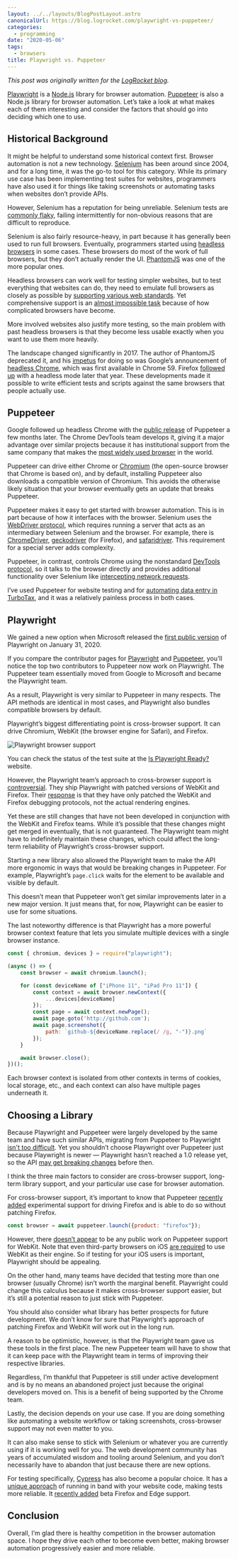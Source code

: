 ```yaml
---
layout: ../../layouts/BlogPostLayout.astro
canonicalUrl: https://blog.logrocket.com/playwright-vs-puppeteer/
categories:
  - programming
date: "2020-05-06"
tags:
  - browsers
title: Playwright vs. Puppeteer
---
```


*This post was originally written for the [LogRocket
blog](https://blog.logrocket.com/playwright-vs-puppeteer/).*

[Playwright](https://github.com/microsoft/playwright) is a
[Node.js](https://nodejs.org) library for browser automation.
[Puppeteer](https://pptr.dev/) is also a Node.js library for browser automation.
Let’s take a look at what makes each of them interesting and consider the
factors that should go into deciding which one to use.

## Historical Background

It might be helpful to understand some historical context first. Browser
automation is not a new technology. [Selenium](https://www.selenium.dev/) has
been around since 2004, and for a long time, it was the go-to tool for this
category. While its primary use case has been implementing test suites for
websites, programmers have also used it for things like taking screenshots or
automating tasks when websites don’t provide APIs.

However, Selenium has a reputation for being unreliable. Selenium tests are
[commonly flaky](https://sqa.stackexchange.com/a/32544/42012), failing
intermittently for non-obvious reasons that are difficult to reproduce.

Selenium is also fairly resource-heavy, in part because it has generally been
used to run full browsers. Eventually, programmers started using [headless
browsers](https://en.wikipedia.org/wiki/Headless_browser) in some cases. These
browsers do most of the work of full browsers, but they don’t actually render
the UI. [PhantomJS](https://en.wikipedia.org/wiki/PhantomJS) was one of the more
popular ones.

Headless browsers can work well for testing simpler websites, but to test
everything that websites can do, they need to emulate full browsers as closely
as possible by [supporting various web
standards](https://phantomjs.org/supported-web-standards.html). Yet
comprehensive support is an [almost impossible
task](https://drewdevault.com/2020/03/18/Reckless-limitless-scope.html) because
of how complicated browsers have become.

More involved websites also justify more testing, so the main problem with past
headless browsers is that they become less usable exactly when you want to use
them more heavily.

The landscape changed significantly in 2017. The author of PhantomJS deprecated
it, and his
[impetus](https://groups.google.com/forum/m/#!topic/phantomjs/9aI5d-LDuNE) for
doing so was Google’s announcement of [headless
Chrome](https://developers.google.com/web/updates/2017/04/headless-chrome),
which was first available in Chrome 59. Firefox [followed
up](https://www.ghacks.net/2017/09/01/first-look-at-firefoxs-headless-mode/)
with a headless mode later that year. These developments made it possible to
write efficient tests and scripts against the same browsers that people actually
use.

## Puppeteer

Google followed up headless Chrome with the [public
release](https://github.com/puppeteer/puppeteer/releases/tag/v0.9.0) of
Puppeteer a few months later. The Chrome DevTools team develops it, giving it a
major advantage over similar projects because it has institutional support from
the same company that makes the [most widely used
browser](https://en.wikipedia.org/wiki/Usage_share_of_web_browsers) in the
world.

Puppeteer can drive either Chrome or
[Chromium](https://en.wikipedia.org/wiki/Chromium_(web_browser)) (the
open-source browser that Chrome is based on), and by default, installing
Puppeteer also downloads a compatible version of Chromium. This avoids the
otherwise likely situation that your browser eventually gets an update that
breaks Puppeteer.

Puppeteer makes it easy to get started with browser automation. This is in part
because of how it interfaces with the browser. Selenium uses the [WebDriver
protocol](https://www.w3.org/TR/webdriver/), which requires running a server
that acts as an intermediary between Selenium and the browser. For example,
there is [ChromeDriver](https://chromedriver.chromium.org/),
[geckodriver](https://github.com/mozilla/geckodriver) (for Firefox), and
[safaridriver](https://developer.apple.com/documentation/webkit/testing_with_webdriver_in_safari).
This requirement for a special server adds complexity.

Puppeteer, in contrast, controls Chrome using the nonstandard [DevTools
protocol](https://github.com/WICG/devtools-protocol/), so it talks to the
browser directly and provides additional functionality over Selenium like
[intercepting network
requests](https://pptr.dev/#?product=Puppeteer&version=master&show=api-pagesetrequestinterceptionvalue).

I’ve used Puppeteer for website testing and for [automating data entry in
TurboTax](https://www.dannyguo.com/blog/automating-turbotax-data-entry-with-puppeteer/),
and it was a relatively painless process in both cases.

## Playwright

We gained a new option when Microsoft released the [first public
version](https://github.com/microsoft/playwright/releases/tag/v0.10.0) of
Playwright on January 31, 2020.

If you compare the contributor pages for
[Playwright](https://github.com/microsoft/playwright/graphs/contributors) and
[Puppeteer](https://github.com/puppeteer/puppeteer/graphs/contributors), you’ll
notice the top two contributors to Puppeteer now work on Playwright. The
Puppeteer team essentially moved from Google to Microsoft and became the
Playwright team.

As a result, Playwright is very similar to Puppeteer in many respects. The API
methods are identical in most cases, and Playwright also bundles compatible
browsers by default.

Playwright’s biggest differentiating point is cross-browser support. It can
drive Chromium, WebKit (the browser engine for Safari), and Firefox.

![Playwright browser support](https://i.imgur.com/kzpnIp9.png)

You can check the status of the test suite at the [Is Playwright
Ready?](https://aslushnikov.github.io/isplaywrightready/) website.

However, the Playwright team’s approach to cross-browser support is
[controversial](https://twitter.com/gsnedders/status/1220331113777967105). They
ship Playwright with patched versions of WebKit and Firefox. Their
[response](https://github.com/microsoft/playwright#q-what-browser-versions-does-playwright-use)
is that they have only patched the WebKit and Firefox debugging protocols, not
the actual rendering engines.

Yet these are still changes that have not been developed in conjunction with the
WebKit and Firefox teams. While it’s possible that these changes might get
merged in eventually, that is not guaranteed. The Playwright team might have to
indefinitely maintain these changes, which could affect the long-term
reliability of Playwright’s cross-browser support.

Starting a new library also allowed the Playwright team to make the API more
ergonomic in ways that would be breaking changes in Puppeteer. For example,
Playwright’s `page.click` waits for the element to be available and visible by
default.

This doesn’t mean that Puppeteer won’t get similar improvements later in a new
major version. It just means that, for now, Playwright can be easier to use for
some situations.

The last noteworthy difference is that Playwright has a more powerful browser
context feature that lets you simulate multiple devices with a single browser
instance.

```js
const { chromium, devices } = require("playwright");

(async () => {
    const browser = await chromium.launch();

    for (const deviceName of ["iPhone 11", "iPad Pro 11"]) {
        const context = await browser.newContext({
            ...devices[deviceName]
        });
        const page = await context.newPage();
        await page.goto('http://github.com');
        await page.screenshot({
            path: `github-${deviceName.replace(/ /g, "-")}.png`
        });
    }

    await browser.close();
})();
```

Each browser context is isolated from other contexts in terms of cookies, local
storage, etc., and each context can also have multiple pages underneath it.

## Choosing a Library

Because Playwright and Puppeteer were largely developed by the same team and
have such similar APIs, migrating from Puppeteer to Playwright [isn't too
difficult](https://medium.com/@davert/puppeteer-to-playwright-migration-guide-6c86ea66e85e).
Yet you shouldn’t choose Playwright over Puppeteer just because Playwright is
newer — Playwright hasn’t reached a 1.0 release yet, so the API [may get
breaking changes](https://github.com/microsoft/playwright#q-is-playwright-ready)
before then.

I think the three main factors to consider are cross-browser support, long-term
library support, and your particular use case for browser automation.

For cross-browser support, it’s important to know that Puppeteer [recently
added](https://github.com/puppeteer/puppeteer/releases/tag/v2.1.0) experimental
support for driving Firefox and is able to do so without patching Firefox.

```js
const browser = await puppeteer.launch({product: "firefox"});
```

However, there [doesn’t
appear](https://github.com/puppeteer/puppeteer/issues/4887) to be any public
work on Puppeteer support for WebKit. Note that even third-party browsers on iOS
[are required](https://stackoverflow.com/a/48541760/1481479) to use WebKit as
their engine. So if testing for your iOS users is important, Playwright should
be appealing.

On the other hand, many teams have decided that testing more than one browser
(usually Chrome) isn’t worth the marginal benefit. Playwright could change this
calculus because it makes cross-browser support easier, but it’s still a
potential reason to just stick with Puppeteer.

You should also consider what library has better prospects for future
development. We don’t know for sure that Playwright’s approach of patching
Firefox and WebKit will work out in the long run.

A reason to be optimistic, however, is that the Playwright team gave us these
tools in the first place. The new Puppeteer team will have to show that it can
keep pace with the Playwright team in terms of improving their respective
libraries.

Regardless, I’m thankful that Puppeteer is still under active development and is
by no means an abandoned project just because the original developers moved on.
This is a benefit of being supported by the Chrome team.

Lastly, the decision depends on your use case. If you are doing something like
automating a website workflow or taking screenshots, cross-browser support may
not even matter to you.

It can also make sense to stick with Selenium or whatever you are currently
using if it is working well for you. The web development community has years of
accumulated wisdom and tooling around Selenium, and you don’t necessarily have
to abandon that just because there are new options.

For testing specifically, [Cypress](https://www.cypress.io/) has also become a
popular choice. It has a [unique approach](https://www.cypress.io/how-it-works)
of running in band with your website code, making tests more reliable. It
[recently
added](https://www.cypress.io/blog/2020/02/06/introducing-firefox-and-edge-support-in-cypress-4-0/)
beta Firefox and Edge support.

## Conclusion

Overall, I’m glad there is healthy competition in the browser automation space.
I hope they drive each other to become even better, making browser automation
progressively easier and more reliable.

